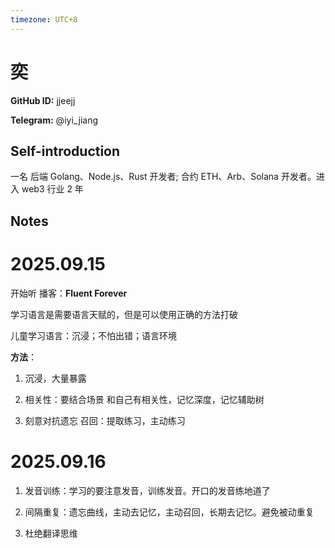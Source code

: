 ```yaml
---
timezone: UTC+8
---
```


# 奕

**GitHub ID:** jjeejj

**Telegram:** @iyi_jiang

## Self-introduction

一名 后端 Golang、Node.js、Rust 开发者; 合约 ETH、Arb、Solana 开发者。进入 web3 行业 2 年

## Notes
<!-- Content_START -->
# 2025.09.15
<!-- DAILY_CHECKIN_2025-09-15_START -->
开始听 播客：**Fluent Forever**

学习语言是需要语言天赋的，但是可以使用正确的方法打破

儿童学习语言：沉浸；不怕出错；语言环境

**方法**：

1.  沉浸，大量暴露
    
2.  相关性：要结合场景 和自己有相关性，记忆深度，记忆辅助树
    
3.  刻意对抗遗忘 召回：提取练习，主动练习
<!-- DAILY_CHECKIN_2025-09-15_END -->


# 2025.09.16
<!-- DAILY_CHECKIN_2025-09-16_START -->
1.  发音训练：学习的要注意发音，训练发音。开口的发音练地道了
    
2.  间隔重复：遗忘曲线，主动去记忆，主动召回，长期去记忆。避免被动重复
    
3.  杜绝翻译思维
<!-- DAILY_CHECKIN_2025-09-16_END -->
<!-- Content_END -->

